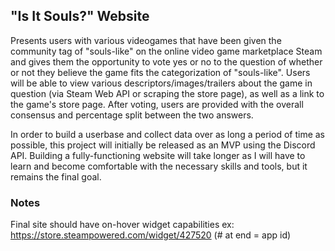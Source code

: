 ## "Is It Souls?" Website
Presents users with various videogames that have been given the community tag of "souls-like" on the online video game marketplace Steam and gives them the opportunity to vote yes or no to the question of whether or not they believe the game fits the categorization of "souls-like". Users will be able to view various descriptors/images/trailers about the game in question (via Steam Web API or scraping the store page), as well as a link to the game's store page.
After voting, users are provided with the overall consensus and percentage split between the two answers.


In order to build a userbase and collect data over as long a period of time as possible, this project will initially be released as an MVP using the Discord API. Building a fully-functioning website will take longer as I will have to learn and become comfortable with the necessary skills and tools, but it remains the final goal.


### Notes
Final site should have on-hover widget capabilities
  ex: https://store.steampowered.com/widget/427520 (# at end = app id)
